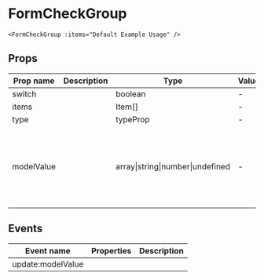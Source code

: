 # FormCheckGroup

```vue live
<FormCheckGroup :items="Default Example Usage" />
```

## Props

| Prop name  | Description | Type                             | Values | Default                                                             |
| ---------- | ----------- | -------------------------------- | ------ | ------------------------------------------------------------------- |
| switch     |             | boolean                          | -      | false                                                               |
| items      |             | Item[]                           | -      |                                                                     |
| type       |             | typeProp                         | -      |                                                                     |
| modelValue |             | array\|string\|number\|undefined | -      | (props: {type: Type}) => props.type === 'checkbox' ? [] : undefined |

## Events

| Event name        | Properties | Description |
| ----------------- | ---------- | ----------- |
| update:modelValue |            |
